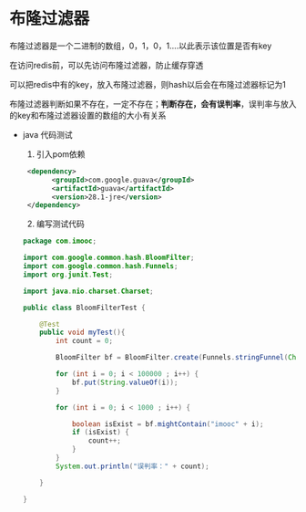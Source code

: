 # 布隆过滤器

布隆过滤器是一个二进制的数组，0，1，0，1....以此表示该位置是否有key

在访问redis前，可以先访问布隆过滤器，防止缓存穿透

可以把redis中有的key，放入布隆过滤器，则hash以后会在布隆过滤器标记为1

布隆过滤器判断如果不存在，一定不存在；**判断存在，会有误判率**，误判率与放入的key和布隆过滤器设置的数组的大小有关系

* java 代码测试

  1. 引入pom依赖

  ```xml
   <dependency>
         <groupId>com.google.guava</groupId>
         <artifactId>guava</artifactId>
         <version>28.1-jre</version>
   </dependency>
  ```

  2. 编写测试代码

  ```java
  package com.imooc;
  
  import com.google.common.hash.BloomFilter;
  import com.google.common.hash.Funnels;
  import org.junit.Test;
  
  import java.nio.charset.Charset;
  
  public class BloomFilterTest {
  
      @Test
      public void myTest(){
          int count = 0;
  
          BloomFilter bf = BloomFilter.create(Funnels.stringFunnel(Charset.forName("utf-8")), 10000);
  
          for (int i = 0; i < 100000 ; i++) {
              bf.put(String.valueOf(i));
          }
  
          for (int i = 0; i < 1000 ; i++) {
  
              boolean isExist = bf.mightContain("imooc" + i);
              if (isExist) {
                  count++;
              }
          }
          System.out.println("误判率：" + count);
  
      }
  
  }
  
  ```

  

